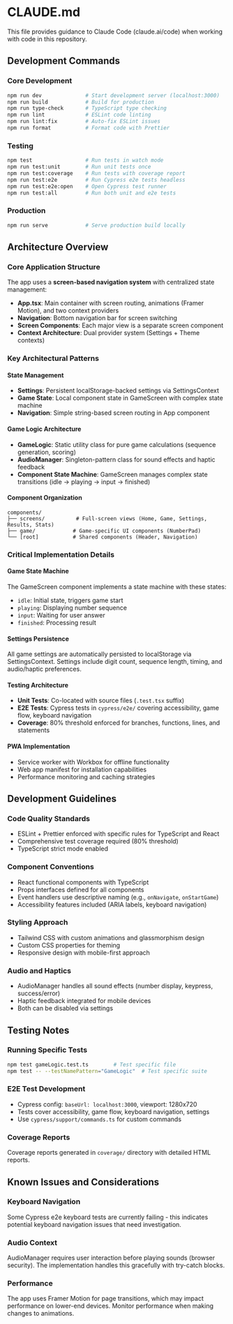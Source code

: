 # CLAUDE.md

This file provides guidance to Claude Code (claude.ai/code) when working with code in this repository.

## Development Commands

### Core Development
```bash
npm run dev              # Start development server (localhost:3000)
npm run build            # Build for production
npm run type-check       # TypeScript type checking
npm run lint             # ESLint code linting
npm run lint:fix         # Auto-fix ESLint issues
npm run format           # Format code with Prettier
```

### Testing
```bash
npm test                 # Run tests in watch mode
npm run test:unit        # Run unit tests once
npm run test:coverage    # Run tests with coverage report
npm run test:e2e         # Run Cypress e2e tests headless
npm run test:e2e:open    # Open Cypress test runner
npm run test:all         # Run both unit and e2e tests
```

### Production
```bash
npm run serve            # Serve production build locally
```

## Architecture Overview

### Core Application Structure
The app uses a **screen-based navigation system** with centralized state management:

- **App.tsx**: Main container with screen routing, animations (Framer Motion), and two context providers
- **Navigation**: Bottom navigation bar for screen switching
- **Screen Components**: Each major view is a separate screen component
- **Context Architecture**: Dual provider system (Settings + Theme contexts)

### Key Architectural Patterns

#### State Management
- **Settings**: Persistent localStorage-backed settings via SettingsContext
- **Game State**: Local component state in GameScreen with complex state machine
- **Navigation**: Simple string-based screen routing in App component

#### Game Logic Architecture
- **GameLogic**: Static utility class for pure game calculations (sequence generation, scoring)
- **AudioManager**: Singleton-pattern class for sound effects and haptic feedback
- **Component State Machine**: GameScreen manages complex state transitions (idle → playing → input → finished)

#### Component Organization
```
components/
├── screens/          # Full-screen views (Home, Game, Settings, Results, Stats)
├── game/            # Game-specific UI components (NumberPad)
└── [root]           # Shared components (Header, Navigation)
```

### Critical Implementation Details

#### Game State Machine
The GameScreen component implements a state machine with these states:
- `idle`: Initial state, triggers game start
- `playing`: Displaying number sequence
- `input`: Waiting for user answer
- `finished`: Processing result

#### Settings Persistence
All game settings are automatically persisted to localStorage via SettingsContext. Settings include digit count, sequence length, timing, and audio/haptic preferences.

#### Testing Architecture
- **Unit Tests**: Co-located with source files (`.test.tsx` suffix)
- **E2E Tests**: Cypress tests in `cypress/e2e/` covering accessibility, game flow, keyboard navigation
- **Coverage**: 80% threshold enforced for branches, functions, lines, and statements

#### PWA Implementation
- Service worker with Workbox for offline functionality
- Web app manifest for installation capabilities
- Performance monitoring and caching strategies

## Development Guidelines

### Code Quality Standards
- ESLint + Prettier enforced with specific rules for TypeScript and React
- Comprehensive test coverage required (80% threshold)
- TypeScript strict mode enabled

### Component Conventions
- React functional components with TypeScript
- Props interfaces defined for all components
- Event handlers use descriptive naming (e.g., `onNavigate`, `onStartGame`)
- Accessibility features included (ARIA labels, keyboard navigation)

### Styling Approach
- Tailwind CSS with custom animations and glassmorphism design
- Custom CSS properties for theming
- Responsive design with mobile-first approach

### Audio and Haptics
- AudioManager handles all sound effects (number display, keypress, success/error)
- Haptic feedback integrated for mobile devices
- Both can be disabled via settings

## Testing Notes

### Running Specific Tests
```bash
npm test gameLogic.test.ts        # Test specific file
npm test -- --testNamePattern="GameLogic"  # Test specific suite
```

### E2E Test Development
- Cypress config: `baseUrl: localhost:3000`, viewport: 1280x720
- Tests cover accessibility, game flow, keyboard navigation, settings
- Use `cypress/support/commands.ts` for custom commands

### Coverage Reports
Coverage reports generated in `coverage/` directory with detailed HTML reports.

## Known Issues and Considerations

### Keyboard Navigation
Some Cypress e2e keyboard tests are currently failing - this indicates potential keyboard navigation issues that need investigation.

### Audio Context
AudioManager requires user interaction before playing sounds (browser security). The implementation handles this gracefully with try-catch blocks.

### Performance
The app uses Framer Motion for page transitions, which may impact performance on lower-end devices. Monitor performance when making changes to animations.